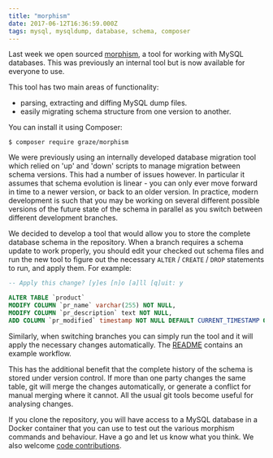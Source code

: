 ```yaml
---
title: "morphism"
date: 2017-06-12T16:36:59.000Z
tags: mysql, mysqldump, database, schema, composer
---
```


Last week we open sourced [morphism](https://github.com/graze/morphism), a tool for working with MySQL databases. This was previously an internal tool but is now available for everyone to use.

This tool has two main areas of functionality:

- parsing, extracting and diffing MySQL dump files.
- easily migrating schema structure from one version to another.

You can install it using Composer:

```shell
$ composer require graze/morphism
```

We were previously using an internally developed database migration tool which relied on 'up' and 'down' scripts to manage migration between schema versions. This had a number of issues however. In particular it assumes that schema evolution is linear - you can only ever move forward in time to a newer version, or back to an older version. In practice, modern development is such that you may be working on several different possible versions of the future state of the schema in parallel as you switch between different development branches.

We decided to develop a tool that would allow you to store the complete database schema in the repository. When a branch requires a schema update to work properly, you should edit your checked out schema files and run the new tool to figure out the necessary `ALTER` / `CREATE` / `DROP` statements to run, and apply them. For example:

```sql
-- Apply this change? [y]es [n]o [a]ll [q]uit: y

ALTER TABLE `product`
MODIFY COLUMN `pr_name` varchar(255) NOT NULL,
MODIFY COLUMN `pr_description` text NOT NULL,
ADD COLUMN `pr_modified` timestamp NOT NULL DEFAULT CURRENT_TIMESTAMP ON UPDATE CURRENT_TIMESTAMP AFTER `pr_description`;
```

Similarly, when switching branches you can simply run the tool and it will apply the necessary changes automatically. The [README](https://github.com/graze/morphism/blob/master/README.md) contains an example workflow.

This has the additional benefit that the complete history of the schema is stored under version control. If more than one party changes the same table, git will merge the changes automatically, or generate a conflict for manual merging where it cannot. All the usual git tools become useful for analysing changes.

If you clone the repository, you will have access to a MySQL database in a Docker container that you can use to test out the various morphism commands and behaviour. Have a go and let us know what you think. We also welcome [code contributions](https://github.com/graze/morphism/blob/master/CONTRIBUTING.md).